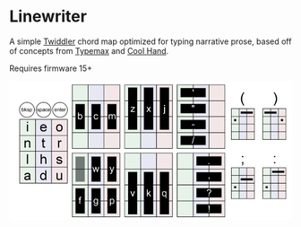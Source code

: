 # Linewriter
A simple [Twiddler](http://twiddler.tekgear.com/) chord map optimized for typing narrative prose, based off of concepts from [Typemax](https://forum.tekgear.com/t/typemax-a-config-optimized-for-typing-without-mcc/417) and [Cool Hand](https://forum.tekgear.com/t/cool-hand-a-beginner-friendly-chord-map/335).

Requires firmware 15+

![](linewriter-layout.png)


